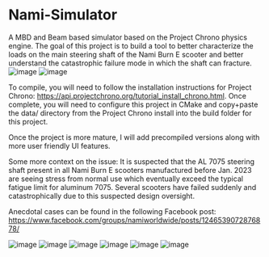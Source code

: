 # Nami-Simulator
A MBD and Beam based simulator based on the Project Chrono physics engine. The goal of this project is to build a tool to better characterize the loads on the main steering shaft of the Nami Burn E scooter and better understand the catastrophic failure mode in which the shaft can fracture.
![image](https://user-images.githubusercontent.com/22308960/221742415-0f9a55ee-e3bf-40af-bb90-71821a18af2e.png)
![image](https://user-images.githubusercontent.com/22308960/221742497-f40b7ab3-83c5-49ed-9d01-54a9d43c6913.png)

To compile, you will need to follow the installation instructions for Project Chrono: https://api.projectchrono.org/tutorial_install_chrono.html. Once complete, you will need to configure this project in CMake and copy+paste the data/ directory from the Project Chrono install into the build folder for this project.

Once the project is more mature, I will add precompiled versions along with more user friendly UI features.

Some more context on the issue:
It is suspected that the AL 7075 steering shaft present in all Nami Burn E scooters manufactured before Jan. 2023 are seeing stress from normal use which eventually exceed the typical fatigue limit for aluminum 7075. Several scooters have failed suddenly and catastrophically due to this suspected design oversight.

Anecdotal cases can be found in the following Facebook post: https://www.facebook.com/groups/namiworldwide/posts/1246539072876878/

![image](https://user-images.githubusercontent.com/22308960/221741353-53e77080-0c12-4dd1-ac0b-46c8455093dc.png)
![image](https://user-images.githubusercontent.com/22308960/221741426-128e19f0-db9a-4280-bdd8-969bab90e73c.png)
![image](https://user-images.githubusercontent.com/22308960/221741478-13a3bd77-2006-4a0d-b857-c24d228d77ff.png)
![image](https://user-images.githubusercontent.com/22308960/221741614-674bdb01-ae13-430f-92e4-e4d6043cdf7d.png)
![image](https://user-images.githubusercontent.com/22308960/221741637-70b9401b-679f-467f-8c47-68b469e35f55.png)
![image](https://user-images.githubusercontent.com/22308960/221741660-cd73e399-22a5-4a98-9c8c-6a3a4331c4d7.png)
